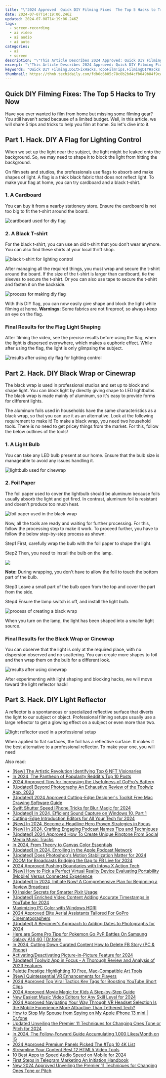 ```yaml
---
title: "\"2024 Approved  Quick DIY Filming Fixes  The Top 5 Hacks to Try Now\""
date: 2024-07-07T14:19:06.246Z
updated: 2024-07-08T14:19:06.246Z
tags: 
  - screen-recording
  - ai video
  - ai audio
  - ai auto
categories: 
  - ai
  - screen
description: "\"This Article Describes 2024 Approved: Quick DIY Filming Fixes: The Top 5 Hacks to Try Now\""
excerpt: "\"This Article Describes 2024 Approved: Quick DIY Filming Fixes: The Top 5 Hacks to Try Now\""
keywords: "Quick DIY Filming,DoItFixHacks,Top5FilmTips,FilmingDIYHacks,HackFilmmakingNow,QuickFixFilms,FilmHacksTop5"
thumbnail: https://thmb.techidaily.com/fdb6c6b05c78c0b2bd4cfb049b84f9ca3dab160f0d2036dc5a1ad2aa416dd2a4.png
---
```


## Quick DIY Filming Fixes: The Top 5 Hacks to Try Now

Have you ever wanted to film from home but missing some filming gear? You still haven't acted because of a limited budget. Well, in this article, we will share 5 tips and tricks to help you film at home. So let's dive into it.

## Part 1\. Hack. DIY A Flag for Lighting Control

When we set up the light near the subject, the light might be leaked onto the background. So, we may need to shape it to block the light from hitting the background.

On film sets and studios, the professionals use flags to absorb and make shapes of light. A flag is a thick black fabric that does not reflect light. To make your flag at home, you can try cardboard and a black t-shirt.

### 1\. A Cardboard

You can buy it from a nearby stationery store. Ensure the cardboard is not too big to fit the t-shirt around the board.

![cardboard used for diy flag](https://images.wondershare.com/filmora/article-images/2023/01/filming-diy-hacks-1.png)

### 2\. A Black T-shirt

For the black t-shirt, you can use an old t-shirt that you don't wear anymore. You can also find these shirts at your local thrift shop.

![black t-shirt for lighting control](https://images.wondershare.com/filmora/article-images/2023/01/filming-diy-hacks-2.png)

After managing all the required things, you must wrap and secure the t-shirt around the board. If the size of the t-shirt is larger than cardboard, tie the sleeves to secure the t-shirt. Or you can also use tape to secure the t-shirt and fasten it on the backside.

![process for making diy flag](https://images.wondershare.com/filmora/article-images/2023/01/filming-diy-hacks-3.png)

With this DIY flag, you can now easily give shape and block the light while filming at home. **Warnings:** Some fabrics are not fireproof, so always keep an eye on the flag.

### Final Results for the Flag Light Shaping

After filming the video, see the precise results before using the flag, when the light is dispersed everywhere, which makes a euphoric effect. While after using the flag, the light is only glimpsing the subject.

![results after using diy flag for lighting control](https://images.wondershare.com/filmora/article-images/2023/01/filming-diy-hacks-4.png)

## Part 2\. Hack. DIY Black Wrap or Cinewrap

The black wrap is used in professional studios and set up to block and shape light. You can block light by directly giving shape to LED lightbulbs. The black wrap is made mainly of aluminum, so it's easy to provide forms for different lights.

The aluminum foils used in households have the same characteristics as a black wrap, so that you can use it as an alternative. Look at the following requirement to make it! To make a black wrap, you need two household tools. There is no need to get pricey things from the market. For this, follow the below outlines of the tools!

### 1\. A Light Bulb

You can take any LED bulb present at our home. Ensure that the bulb size is manageable to avoid any issues handling it.

![lightbulb used for cinewrap](https://images.wondershare.com/filmora/article-images/2023/01/filming-diy-hacks-5.png)

### 2\. Foil Paper

The foil paper used to cover the lightbulb should be aluminum because foils usually absorb the light and get fired. In contrast, aluminum foil is resistant and doesn't produce too much heat.

![foil paper used in the black wrap](https://images.wondershare.com/filmora/article-images/2023/01/filming-diy-hacks-6.png)

Now, all the tools are ready and waiting for further processing. For this, follow the processing step to make it work. To proceed further, you have to follow the below step-by-step process as shown:

Step1 First, carefully wrap the bulb with the foil paper to shape the light.

Step2 Then, you need to install the bulb on the lamp.

![](https://images.wondershare.com/assets/images-common/icon-note.png)

**Note:** During wrapping, you don't have to allow the foil to touch the bottom part of the bulb.

Step3 Leave a small part of the bulb open from the top and cover the part from the side.

Step4 Ensure the lamp switch is off, and install the light bulb.

![process of creating a black wrap](https://images.wondershare.com/filmora/article-images/2023/01/filming-diy-hacks-7.png)

When you turn on the lamp, the light has been shaped into a smaller light source.

### Final Results for the Black Wrap or Cinewrap

You can observe that the light is only at the required place, with no dispersion observed and no scattering. You can create more shapes to foil and then wrap them on the bulb for a different look.

![results after using cinewrap](https://images.wondershare.com/filmora/article-images/2023/01/filming-diy-hacks-8.png)

After experimenting with light shaping and blocking hacks, we will move toward the light reflector hack!

## Part 3\. Hack. DIY Light Reflector

A reflector is a spontaneous or specialized reflective surface that diverts the light to our subject or object. Professional filming setups usually use a large reflector to get a glowing effect on a subject or even more than two.

![light reflector used in a professional setup](https://images.wondershare.com/filmora/article-images/2023/01/filming-diy-hacks-9.png)

When applied to flat surfaces, the foil has a reflective surface. It makes it the best alternative to a professional reflector. To make your one, you will need


<ins class="adsbygoogle"
     style="display:block"
     data-ad-format="autorelaxed"
     data-ad-client="ca-pub-7571918770474297"
     data-ad-slot="1223367746"></ins>



<ins class="adsbygoogle"
     style="display:block"
     data-ad-client="ca-pub-7571918770474297"
     data-ad-slot="8358498916"
     data-ad-format="auto"
     data-full-width-responsive="true"></ins>


<span class="atpl-alsoreadstyle">Also read:</span>
<div><ul>
<li><a href="https://fox-glue.techidaily.com/new-the-artistic-revolution-identifying-top-6-nft-visionaries/"><u>[New] The Artistic Revolution  Identifying Top 6 NFT Visionaries</u></a></li>
<li><a href="https://fox-glue.techidaily.com/in-2024-the-pantheon-of-popularity-reddits-top-10-posts/"><u>In 2024, The Pantheon of Popularity  Reddit's Top 10 Posts</u></a></li>
<li><a href="https://fox-glue.techidaily.com/2024-approved-tips-for-increasing-the-usefulness-of-gopros-battery/"><u>2024 Approved  Tips for Increasing the Usefulness of GoPro's Battery</u></a></li>
<li><a href="https://fox-glue.techidaily.com/updated-beyond-photography-an-exhaustive-review-of-the-toolwiz-app-2023/"><u>[Updated] Beyond Photography  An Exhaustive Review of the Toolwiz App, 2023</u></a></li>
<li><a href="https://fox-glue.techidaily.com/updated-2024-approved-cutting-edge-designers-toolkit-free-mac-drawing-software-guide/"><u>[Updated] 2024 Approved  Cutting-Edge Designer's Toolkit  Free Mac Drawing Software Guide</u></a></li>
<li><a href="https://fox-glue.techidaily.com/swift-shutter-speed-iphone-tricks-for-blur-magic-for-2024/"><u>Swift Shutter Speed  IPhone Tricks for Blur Magic for 2024</u></a></li>
<li><a href="https://fox-glue.techidaily.com/updated-in-2024-efficient-sound-capture-on-windows-10-part-1/"><u>[Updated] In 2024, Efficient Sound Capture on Windows 10, Part 1</u></a></li>
<li><a href="https://fox-glue.techidaily.com/cutting-edge-introduction-editors-for-all-your-tech-for-2024/"><u>Cutting-Edge Introduction Editors for All Your Tech for 2024</u></a></li>
<li><a href="https://fox-glue.techidaily.com/new-in-2024-become-a-headline-hero-proven-strategies-in-focus/"><u>[New] In 2024, Become a Headline Hero  Proven Strategies in Focus</u></a></li>
<li><a href="https://fox-glue.techidaily.com/new-in-2024-crafting-engaging-podcast-names-tips-and-techniques/"><u>[New] In 2024, Crafting Engaging Podcast Names  Tips and Techniques</u></a></li>
<li><a href="https://fox-glue.techidaily.com/updated-2024-approved-how-to-create-unique-ringtone-from-social-media-music-tracks/"><u>[Updated] 2024 Approved  How To Create Unique Ringtone From Social Media Music Tracks</u></a></li>
<li><a href="https://fox-glue.techidaily.com/in-2024-from-theory-to-canvas-color-essentials/"><u>In 2024, From Theory to Canvas  Color Essentials</u></a></li>
<li><a href="https://fox-glue.techidaily.com/updated-in-2024-enrolling-in-the-apple-podcast-network/"><u>[Updated] In 2024, Enrolling in the Apple Podcast Network</u></a></li>
<li><a href="https://fox-glue.techidaily.com/updated-does-photoshops-motion-stabilization-matter-for-2024/"><u>[Updated] Does Photoshop's Motion Stabilization Matter for 2024</u></a></li>
<li><a href="https://fox-glue.techidaily.com/zoom-for-broadcasts-bridging-the-gap-to-fb-live-for-2024/"><u>ZOOM for Broadcasts  Bridging the Gap to FB Live for 2024</u></a></li>
<li><a href="https://fox-glue.techidaily.com/2024-approved-pushing-boundaries-with-intova-x-action-tech/"><u>2024 Approved  Pushing Boundaries with Intova X Action Tech</u></a></li>
<li><a href="https://fox-glue.techidaily.com/new-how-to-pick-a-perfect-virtual-reality-device-evaluating-portability-mobile-versus-connected-experience/"><u>[New] How to Pick a Perfect Virtual Reality Device  Evaluating Portability (Mobile) Versus Connected Experience</u></a></li>
<li><a href="https://fox-glue.techidaily.com/updated-in-2024-initiate-now-a-comprehensive-plan-for-beginning-a-review-broadcast/"><u>[Updated] In 2024, Initiate Now! A Comprehensive Plan for Beginning a Review Broadcast</u></a></li>
<li><a href="https://fox-glue.techidaily.com/10-insider-secrets-for-smarter-pixlr-usage/"><u>10 Insider Secrets for Smarter Pixlr Usage</u></a></li>
<li><a href="https://fox-glue.techidaily.com/updated-enriched-video-content-adding-accurate-timestamps-in-youtube-for-2024/"><u>[Updated] Enriched Video Content  Adding Accurate Timestamps in YouTube for 2024</u></a></li>
<li><a href="https://fox-glue.techidaily.com/maximizing-pc-color-with-windows-hdri/"><u>Maximizing PC Color with Windows HDRI</u></a></li>
<li><a href="https://fox-glue.techidaily.com/2024-approved-elite-aerial-assistants-tailored-for-gopro-cinematographers/"><u>2024 Approved  Elite Aerial Assistants Tailored For GoPro Cinematographers</u></a></li>
<li><a href="https://fox-glue.techidaily.com/updated-a-beginners-approach-to-adding-dates-to-photographs-for-2024/"><u>[Updated] A Beginner's Approach to Adding Dates to Photographs for 2024</u></a></li>
<li><a href="https://change-location.techidaily.com/here-are-some-pro-tips-for-pokemon-go-pvp-battles-on-samsung-galaxy-a14-4g-drfone-by-drfone-virtual-android/"><u>Here are Some Pro Tips for Pokemon Go PvP Battles On Samsung Galaxy A14 4G | Dr.fone</u></a></li>
<li><a href="https://facebook-video-content.techidaily.com/in-2024-cutting-down-curated-content-how-to-delete-fb-story-pc-and-phone/"><u>In 2024, Cutting Down Curated Content  How to Delete FB Story (PC & Phone)</u></a></li>
<li><a href="https://fox-access.techidaily.com/activatingdeactivating-picture-in-picture-feature-for-2024/"><u>Activating/Deactivating Picture-in-Picture Feature for 2024</u></a></li>
<li><a href="https://some-approaches.techidaily.com/updated-toolwiz-app-in-focus-a-thorough-review-and-analysis-of-2023-features/"><u>[Updated] Toolwiz App in Focus - A Thorough Review and Analysis of 2023 Features</u></a></li>
<li><a href="https://extra-lessons.techidaily.com/palette-prestige-highlighting-10-free-mac-compatible-art-tools/"><u>Palette Prestige  Highlighting 10 Free, Mac-Compatible Art Tools</u></a></li>
<li><a href="https://extra-support.techidaily.com/new-quintessential-vr-enhancements-for-players/"><u>[New] Quintessential VR Enhancements for Players</u></a></li>
<li><a href="https://youtube-zero.techidaily.com/approved-top-viral-tactics-key-tags-for-boosting-youtube-short-clips/"><u>2024 Approved  Top Viral Tactics  Key Tags for Boosting YouTube Short Clips</u></a></li>
<li><a href="https://video-ai-editor.techidaily.com/2024-approved-movie-magic-for-kids-a-step-by-step-guide/"><u>2024 Approved Movie Magic for Kids A Step-by-Step Guide</u></a></li>
<li><a href="https://smart-video-creator.techidaily.com/new-easiest-music-video-editors-for-any-skill-level-for-2024/"><u>New Easiest Music Video Editors for Any Skill Level for 2024</u></a></li>
<li><a href="https://extra-skills.techidaily.com/2024-approved-navigating-your-way-through-vr-headset-selection-is-the-mobile-experience-more-attractive-than-tethered-tech/"><u>2024 Approved  Navigating Your Way Through VR Headset Selection  Is the Mobile Experience More Attractive Than Tethered Tech?</u></a></li>
<li><a href="https://change-location.techidaily.com/how-to-stop-my-spouse-from-spying-on-my-apple-iphone-13-mini-drfone-by-drfone-virtual-ios/"><u>How to Stop My Spouse from Spying on My Apple iPhone 13 mini | Dr.fone</u></a></li>
<li><a href="https://sound-tweaking.techidaily.com/updated-unveiling-the-premier-11-techniques-for-changing-ones-tone-or-pitch-for-2024/"><u>Updated Unveiling the Premier 11 Techniques for Changing Ones Tone or Pitch for 2024</u></a></li>
<li><a href="https://instagram-video-files.techidaily.com/in-2024-the-follow-forward-guide-accumulating-1000-likesmonth-on-ig/"><u>In 2024, The Follow-Forward Guide  Accumulating 1,000 Likes/Month on IG</u></a></li>
<li><a href="https://article-tips.techidaily.com/2024-approved-premium-panels-picked-the-top-10-4k-list/"><u>2024 Approved  Premium Panels Picked  The #Top 10 4K List</u></a></li>
<li><a href="https://extra-information.techidaily.com/streamline-your-content-best-12-html5-video-tools/"><u>Streamline Your Content  Best 12 HTML5 Video Tools</u></a></li>
<li><a href="https://fox-boxes.techidaily.com/10-best-apps-to-speed-audio-speed-on-mobile-for-2024/"><u>10 Best Apps to Speed Audio Speed on Mobile for 2024</u></a></li>
<li><a href="https://extra-information.techidaily.com/first-steps-in-telegram-marketing-an-initiation-handbook/"><u>First Steps in Telegram Marketing  An Initiation Handbook</u></a></li>
<li><a href="https://sound-optimizing.techidaily.com/new-2024-approved-unveiling-the-premier-11-techniques-for-changing-ones-tone-or-pitch/"><u>New 2024 Approved Unveiling the Premier 11 Techniques for Changing Ones Tone or Pitch</u></a></li>
</ul></div>
